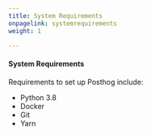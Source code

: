 ```yaml
---
title: System Requirements
onpagelink: systemrequirements
weight: 1

---
```


#### **System Requirements**

Requirements to set up Posthog include:

*   Python 3.8
*   Docker
*   Git
*   Yarn